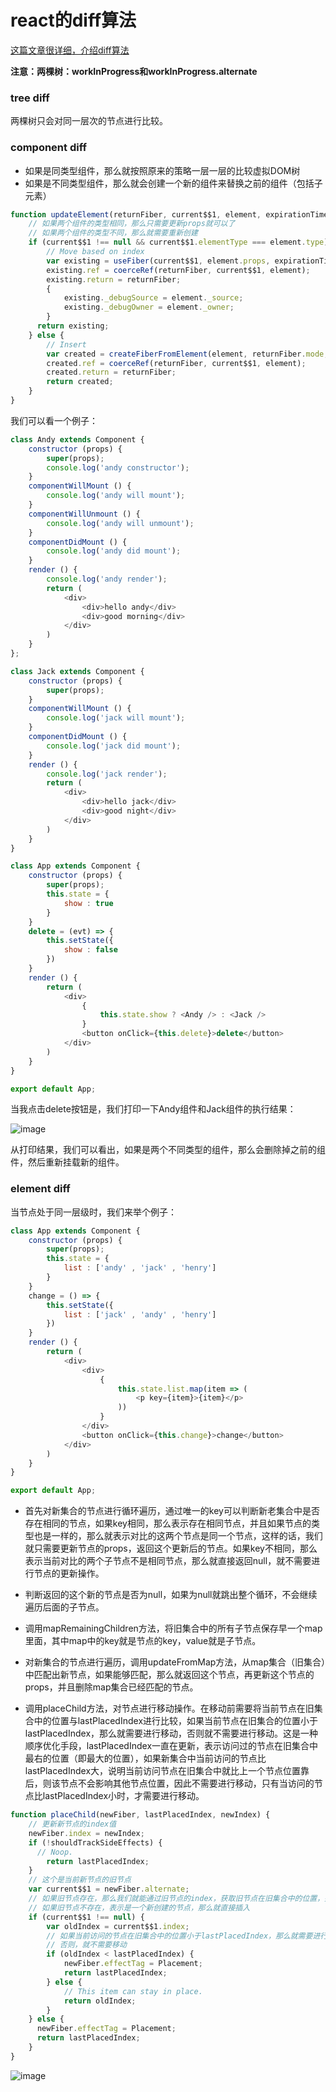 # react的diff算法
[这篇文章很详细，介绍diff算法](https://zhuanlan.zhihu.com/p/20346379)

**注意：两棵树：workInProgress和workInProgress.alternate**

### tree diff
两棵树只会对同一层次的节点进行比较。

### component diff
- 如果是同类型组件，那么就按照原来的策略一层一层的比较虚拟DOM树
- 如果是不同类型组件，那么就会创建一个新的组件来替换之前的组件（包括子元素）
```javascript
function updateElement(returnFiber, current$$1, element, expirationTime) {
    // 如果两个组件的类型相同，那么只需要更新props就可以了
    // 如果两个组件的类型不同，那么就需要重新创建
    if (current$$1 !== null && current$$1.elementType === element.type) {
        // Move based on index
        var existing = useFiber(current$$1, element.props, expirationTime);
        existing.ref = coerceRef(returnFiber, current$$1, element);
        existing.return = returnFiber;
        {
            existing._debugSource = element._source;
            existing._debugOwner = element._owner;
        }
      return existing;
    } else {
        // Insert
        var created = createFiberFromElement(element, returnFiber.mode, expirationTime);
        created.ref = coerceRef(returnFiber, current$$1, element);
        created.return = returnFiber;
        return created;
    }
}
```
我们可以看一个例子：

```javascript
class Andy extends Component {
    constructor (props) {
        super(props);
        console.log('andy constructor');
    }
    componentWillMount () {
        console.log('andy will mount');
    }
    componentWillUnmount () {
        console.log('andy will unmount');
    }
    componentDidMount () {
        console.log('andy did mount');
    }
    render () {
        console.log('andy render');
        return (
            <div>
                <div>hello andy</div>
                <div>good morning</div>
            </div>
        )
    }
};

class Jack extends Component {
    constructor (props) {
        super(props);
    }
    componentWillMount () {
        console.log('jack will mount');
    }
    componentDidMount () {
        console.log('jack did mount');
    }
    render () {
        console.log('jack render');
        return (
            <div>
                <div>hello jack</div>
                <div>good night</div>
            </div>
        )
    }
}

class App extends Component {
    constructor (props) {
        super(props);
        this.state = {
            show : true
        }
    }
    delete = (evt) => {
        this.setState({
            show : false
        })
    }
    render () {
        return (
            <div>
                {
                    this.state.show ? <Andy /> : <Jack />
                }
                <button onClick={this.delete}>delete</button>
            </div>
        )
    }
}

export default App;
```
当我点击delete按钮是，我们打印一下Andy组件和Jack组件的执行结果：

![image](https://github.com/andyChenAn/frontEnd/raw/master/images/react/19.png)

从打印结果，我们可以看出，如果是两个不同类型的组件，那么会删除掉之前的组件，然后重新挂载新的组件。
### element diff
当节点处于同一层级时，我们来举个例子：

```javascript
class App extends Component {
    constructor (props) {
        super(props);
        this.state = {
            list : ['andy' , 'jack' , 'henry']
        }
    }
    change = () => {
        this.setState({
            list : ['jack' , 'andy' , 'henry']
        })
    }
    render () {
        return (
            <div>
                <div>
                    {
                        this.state.list.map(item => (
                            <p key={item}>{item}</p>
                        ))
                    }
                </div>
                <button onClick={this.change}>change</button>
            </div>
        )
    }
}

export default App;
```
- 首先对新集合的节点进行循环遍历，通过唯一的key可以判断新老集合中是否存在相同的节点，如果key相同，那么表示存在相同节点，并且如果节点的类型也是一样的，那么就表示对比的这两个节点是同一个节点，这样的话，我们就只需要更新节点的props，返回这个更新后的节点。如果key不相同，那么表示当前对比的两个子节点不是相同节点，那么就直接返回null，就不需要进行节点的更新操作。

- 判断返回的这个新的节点是否为null，如果为null就跳出整个循环，不会继续遍历后面的子节点。

- 调用mapRemainingChildren方法，将旧集合中的所有子节点保存早一个map里面，其中map中的key就是节点的key，value就是子节点。

- 对新集合的节点进行遍历，调用updateFromMap方法，从map集合（旧集合）中匹配出新节点，如果能够匹配，那么就返回这个节点，再更新这个节点的props，并且删除map集合已经匹配的节点。

- 调用placeChild方法，对节点进行移动操作。在移动前需要将当前节点在旧集合中的位置与lastPlacedIndex进行比较，如果当前节点在旧集合的位置小于lastPlacedIndex，那么就需要进行移动，否则就不需要进行移动。这是一种顺序优化手段，lastPlacedIndex一直在更新，表示访问过的节点在旧集合中最右的位置（即最大的位置），如果新集合中当前访问的节点比lastPlacedIndex大，说明当前访问节点在旧集合中就比上一个节点位置靠后，则该节点不会影响其他节点位置，因此不需要进行移动，只有当访问的节点比lastPlacedIndex小时，才需要进行移动。

```javascript
function placeChild(newFiber, lastPlacedIndex, newIndex) {
    // 更新新节点的index值
    newFiber.index = newIndex;
    if (!shouldTrackSideEffects) {
      // Noop.
        return lastPlacedIndex;
    }
    // 这个是当前新节点的旧节点
    var current$$1 = newFiber.alternate;
    // 如果旧节点存在，那么我们就能通过旧节点的index，获取旧节点在旧集合中的位置，并更新lastPlacedIndex的值（lastPlacedIndex的值始终都是访问过的节点在旧集合中的最右位置，即最大位置）
    // 如果旧节点不存在，表示是一个新创建的节点，那么就直接插入
    if (current$$1 !== null) {
        var oldIndex = current$$1.index;
        // 如果当前访问的节点在旧集合中的位置小于lastPlacedIndex，那么就需要进行移动操作
        // 否则，就不需要移动
        if (oldIndex < lastPlacedIndex) {
            newFiber.effectTag = Placement;
            return lastPlacedIndex;
        } else {
            // This item can stay in place.
            return oldIndex;
        }
    } else {
      newFiber.effectTag = Placement;
      return lastPlacedIndex;
    }
}
```

![image](https://github.com/andyChenAn/frontEnd/raw/master/images/react/20.png)
